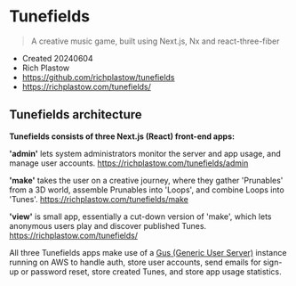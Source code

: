 # Tunefields

> A creative music game, built using Next.js, Nx and react-three-fiber

- Created 20240604
- Rich Plastow
- <https://github.com/richplastow/tunefields>
- <https://richplastow.com/tunefields/>

## Tunefields architecture

__Tunefields consists of three Next.js (React) front-end apps:__

__'admin'__ lets system administrators monitor the server and app usage, and
manage user accounts. <https://richplastow.com/tunefields/admin>

__'make'__ takes the user on a creative journey, where they gather 'Prunables'
from a 3D world, assemble Prunables into 'Loops', and combine Loops into 'Tunes'.
<https://richplastow.com/tunefields/make>

__'view'__ is small app, essentially a cut-down version of 'make', which lets
anonymous users play and discover published Tunes.
<https://richplastow.com/tunefields/>

All three Tunefields apps make use of a [Gus (Generic User Server)](
https://github.com/richplastow/gus) instance running on AWS to handle auth,
store user accounts, send emails for sign-up or password reset, store created
Tunes, and store app usage statistics.
